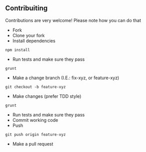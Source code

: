 Contribuiting
------------------------

Contributions are very welcome! Please note how you can do that

- Fork
- Clone your fork
- Install dependencies

```
npm install
```
- Run tests and make sure they pass
```
grunt
```
- Make a change branch (I.E.: fix-xyz, or feature-xyz)
```
git checkout -b feature-xyz
```
- Make changes (prefer TDD style)
```
grunt
```
- Run tests and make sure they pass
- Commit working code
- Push
```
git push origin feature-xyz
```
- Make a pull request
